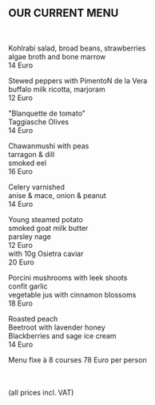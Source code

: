 ## OUR CURRENT MENU

<br>
  
Kohlrabi salad, broad beans, strawberries  
algae broth and bone marrow  
14 Euro  
  
  
Stewed peppers with PimentoN de la Vera  
buffalo milk ricotta, marjoram  
12 Euro  
  
  
"Blanquette de tomato"  
Taggiasche Olives  
14 Euro  
  
  
Chawanmushi with peas  
tarragon & dill  
smoked eel  
16 Euro  
  
  
Celery varnished  
anise & mace, onion & peanut  
14 Euro  
  
  
Young steamed potato  
smoked goat milk butter  
parsley nage  
12 Euro  
 with 10g Osietra caviar   
20 Euro  
  
  
Porcini mushrooms with leek shoots  
confit garlic  
vegetable jus with cinnamon blossoms  
18 Euro  
  
  
Roasted peach  
Beetroot with lavender honey  
Blackberries and sage ice cream  
14 Euro  
  
  
Menu fixe à 8 courses 78 Euro per person  

<br>
<br>
(all prices incl. VAT)

